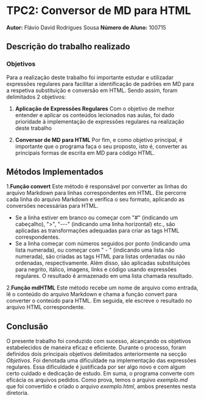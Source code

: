 # TPC2: Conversor de MD para HTML
**Autor:** Flávio David Rodrigues Sousa
**Número de Aluno:** 100715

## Descrição do trabalho realizado

### Objetivos
Para a realização deste trabalho foi importante estudar e utilizadar expressões regulares para facilitar a identificação de padrões em MD para a respetiva substituição e conversão em HTML. Sendo assim, foram delimitados 2 objetivos:

1. **Aplicação de Expressões Regulares**
Com o objetivo de melhor entender e aplicar os conteúdos lecionados nas aulas, foi dado prioridade à implementação de expressões regulares na realização deste trabalho

2. **Conversor de MD para HTML**
Por fim, e como objetivo principal, é importante que o programa faça o seu proposto, isto é, converter as principais formas de escrita em MD para código HTML.

## Métodos Implementados
1.**Função convert**
Este método é responsável por converter as linhas do arquivo Markdown para linhas correspondentes em HTML. Ele percorre cada linha do arquivo Markdown e verifica o seu formato, aplicando as conversões necessárias para HTML.
- Se a linha estiver em branco ou começar com "#" (indicando um cabeçalho), ">", "---" (indicando uma linha horizontal) etc., são aplicadas as transformações adequadas para criar as tags HTML correspondentes.
- Se a linha começar com números seguidos por ponto (indicando uma lista numerada), ou começar com " - " (indicando uma lista não numerada), são criadas as tags HTML para listas ordenadas ou não ordenadas, respectivamente.
Além disso, são aplicadas substituições para negrito, itálico, imagens, links e código usando expressões regulares.
O resultado é armazenado em uma lista chamada resultado.

2.**Função mdHTML**
Este método recebe um nome de arquivo como entrada, lê o conteúdo do arquivo Markdown e chama a função convert para converter o conteúdo para HTML. Em seguida, ele escreve o resultado no arquivo HTML correspondente.

## Conclusão

O presente trabalho foi conduzido com sucesso, alcançando os objetivos estabelecidos de maneira eficaz e eficiente. Durante o processo, foram definidos dois principais objetivos delimitados anteriormente na secção *Objetivos*.
Foi denotada uma dificuldade na implementação das expressões regulares. Essa dificuldade é justificada por ser algo novo e com algum certo cuidado e dedicação de estudo.
Em suma, o programa converte com eficácia os arquivos pedidos. Como prova, temos o arquivo *exemplo.md* que foi convertido e criado o arquivo *exemplo.html*, ambos presentes nesta diretoria. 
